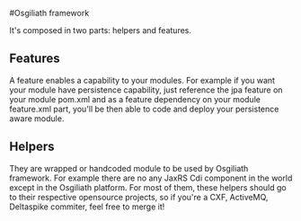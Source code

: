 #Osgiliath framework

It's composed in two parts: helpers and features.

## Features
A feature enables a capability to your modules.
For example if you want your module have persistence capability, just reference the jpa feature on your module pom.xml and as a feature dependency on your module feature.xml part, you'll be then able to code and deploy your persistence aware module.

## Helpers
They are wrapped or handcoded module to be used by Osgiliath framework. For example there are no any JaxRS Cdi component in the world except in the Osgiliath platform.
For most of them, these helpers should go to their respective opensource projects, so if you're a CXF, ActiveMQ, Deltaspike commiter, feel free to merge it!
